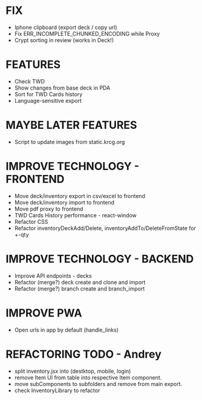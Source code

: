 # FIX
- Iphone clipboard (export deck / copy url)
- Fix ERR_INCOMPLETE_CHUNKED_ENCODING while Proxy
- Crypt sorting in review (works in Deck!)

# FEATURES
- Check TWD
- Show changes from base deck in PDA
- Sort for TWD Cards history
- Language-sensitive export

# MAYBE LATER FEATURES
- Script to update images from static.krcg.org

# IMPROVE TECHNOLOGY - FRONTEND
- Move deck/inventory export in csv/excel to frontend
- Move deck/inventory import to frontend
- Move pdf proxy to frontend
- TWD Cards History performance - react-window
- Refactor CSS
- Refactor inventoryDeckAdd/Delete, inventoryAddTo/DeleteFromState for +-qty

# IMPROVE TECHNOLOGY - BACKEND
- Improve API endpoints - decks
- Refactor (merge?) deck create and clone and import
- Refactor (merge?) branch create and branch_import

# IMPROVE PWA
- Open urls in app by default (handle_links)

# REFACTORING TODO - Andrey
- split inventory.jsx into (destktop, mobile, login)
- remove Item UI from table into respective Item component.
- move subComponents to subfolders and remove from main export.
- check InventoryLibrary to refactor
